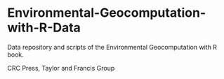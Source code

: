 # Environmental-Geocomputation-with-R-Data
Data repository and scripts of the Environmental Geocomputation with R book.

CRC Press, Taylor and Francis Group

